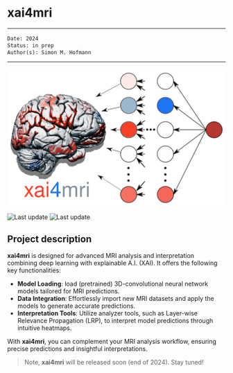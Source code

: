 # xai4mri

***
    Date: 2024
    Status: in prep
    Author(s): Simon M. Hofmann
***

![xai4mri logo](xai4mri.svg)

![Last update](https://img.shields.io/badge/last_update-Sep_05,_2024-green)
![Last update](https://img.shields.io/badge/version-v.0.0.0-blue)

## Project description

**xai4mri** is designed for advanced MRI analysis and interpretation combining deep learning with explainable A.I. (XAI). It offers the following key functionalities:

- **Model Loading**: load (pretrained) 3D-convolutional neural network models tailored for MRI predictions.
- **Data Integration**: Effortlessly import new MRI datasets and apply the models to generate accurate predictions.
- **Interpretation Tools**: Utilize analyzer tools, such as Layer-wise Relevance Propagation (LRP), to interpret model predictions through intuitive heatmaps.

With **xai4mri**, you can complement your MRI analysis workflow, ensuring precise predictions and insightful interpretations.

> Note, **xai4mri** will be released soon (end of 2024). Stay tuned!
